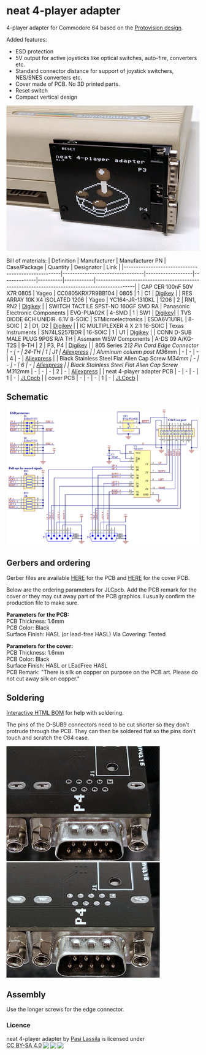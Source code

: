# neat 4-player adapter
4-player adapter for Commodore 64 based on the [Protovision design](https://www.protovision.games/hardw/build4player.php?language=en#buildit).

Added features:
- ESD protection
- 5V output for active joysticks like optical switches, auto-fire, converters etc.
- Standard connector distance for support of joystick switchers, NES/SNES converters etc.
- Cover made of PCB. No 3D printed parts.
- Reset switch
- Compact vertical design

<center>
    <img src="images/proto1.jpg">
</center>

Bill of materials:
| Definition                                         | Manufacturer                    | Manufacturer PN   | Case/Package | Quantity | Designator | Link                                                                                         |
|----------------------------------------------------|---------------------------------|-------------------|--------------|----------|------------|----------------------------------------------------------------------------------------------|
| CAP CER 100nF 50V X7R 0805                         | Yageo                           | CC0805KRX7R9BB104 | 0805         | 1        | C1         | [Digikey](https://www.digikey.com/en/products/detail/yageo/CC0805KRX7R9BB104/302874)                   |
| RES ARRAY 10K X4 ISOLATED 1206                     | Yageo                           | YC164-JR-1310KL   | 1206         | 2        | RN1, RN2   | [Digikey](https://www.digikey.com/en/products/detail/yageo/YC164-JR-1310KL/17023153)                   |
| SWITCH TACTILE SPST-NO 160GF SMD RA                | Panasonic Electronic Components | EVQ-PUA02K        | 4-SMD        | 1        | SW1        | [Digikey](https://www.digikey.com/en/products/detail/panasonic-electronic-components/EVQ-PUJ02K/286338)|
| TVS DIODE 6CH UNIDIR. 6.1V 8-SOIC                  | STMicroelectronics              | ESDA6V1U1RL       | 8-SOIC       | 2        | D1, D2     | [Digikey](https://www.digikey.com/en/products/detail/stmicroelectronics/ESDA6V1U1RL/686390)            |
| IC MULTIPLEXER 4 X 2:1 16-SOIC                     | Texas Instruments               | SN74LS257BDR      | 16-SOIC      | 1        | U1         | [Digikey](https://www.digikey.com/en/products/detail/texas-instruments/SN74LS257BDR/1590487)           |
| CONN D-SUB MALE PLUG 9POS R/A TH                   | Assmann WSW Components          | A-DS 09 A/KG-T2S  | 9-TH         | 2        | P3, P4     | [Digikey](https://www.digikey.com/en/products/detail/assmann-wsw-components/A-DS-09-A-KG-T2S/1241804)  |
| 805 Series 2*12 Pin Card Edge Connector            | -                               | -                 | 24-TH        | 1        | J1         | [Aliexpress](https://www.aliexpress.com/item/1005003188120736.html)                                    |
| Aluminum column post M3*6mm                        | -                               | -                 | -            | 4        | -          | [Aliexpress](https://www.aliexpress.com/item/32832544494.html)                                         |
| Black Stainless Steel Flat Allen Cap Screw M3*4mm  | -                               | -                 | -            | 6        | -          | [Aliexpress](https://www.aliexpress.com/item/1005003640441632.html)                                    |
| Black Stainless Steel Flat Allen Cap Screw M3*12mm | -                               | -                 | -            | 2        | -          | [Aliexpress]( https://www.aliexpress.com/item/1005003640441632.html)                                   |
| neat 4-player adapter PCB                          | -                               | -                 | -            | 1        | -          | [JLCpcb](https://jlcpcb.com/)                                                                          |
| cover PCB                                          | -                               | -                 | -            | 1        | -          | [JLCpcb](https://jlcpcb.com/)                                                                          |

## Schematic

<center>
    <img src="images/Schematic_R2.0.PNG">
</center>

## Gerbers and ordering

Gerber files are available [HERE](https://github.com/1c3d1v3r/neat_4-player_adapter/blob/main/gerbers/neat_4-player_adapter_PCB_R2.zip) for the PCB
and [HERE](https://github.com/1c3d1v3r/neat_4-player_adapter/blob/main/gerbers/Cover_R2.zip) for the cover PCB.

Below are the ordering parameters for JLCpcb. Add the PCB remark for the cover or they may cut away part of the PCB graphics. I usually confirm the production file to make sure.

**Parameters for the PCB:**<br>
PCB Thickness: 1.6mm<br>
PCB Color: Black<br>
Surface Finish: HASL (or lead-free HASL)
Via Covering: Tented<br>

**Parameters for the cover:**<br>
PCB Thickness: 1.6mm<br>
PCB Color: Black<br>
Surface Finish: HASL or LEadFree HASL<br>
PCB Remark: "There is silk on copper on purpose on the PCB art. Please do not cut away silk on copper."<br>

## Soldering
[Interactive HTML BOM](https://htmlpreview.github.io/?https://github.com/1c3d1v3r/neat_4-player_adapter/blob/main/BOM/neat%204-player%20adapter%20INTERACTIVE%20BOM.html) for help with soldering.

The pins of the D-SUB9 connectors need to be cut shorter so they don't protrude through the PCB. They can then be soldered flat so the pins don't touch and scratch the C64 case.

<p float="left">
  <img src="images/D-SUB9_pins.jpg" width="400" />
  <img src="images/D-SUB9_soldered.jpg" width="400" /> 
</p>

## Assembly

Use the longer screws for the edge connector.

### Licence
<p xmlns:cc="http://creativecommons.org/ns#" xmlns:dct="http://purl.org/dc/terms/"><span property="dct:title">neat 4-player adapter</span> by <a rel="cc:attributionURL dct:creator" property="cc:attributionName" href="https://github.com/1c3d1v3r/">Pasi Lassila</a> is licensed under <a href="http://creativecommons.org/licenses/by-sa/4.0/?ref=chooser-v1" target="_blank" rel="license noopener noreferrer" style="display:inline-block;">CC BY-SA 4.0<img style="height:22px!important;margin-left:3px;vertical-align:text-bottom;" src="https://mirrors.creativecommons.org/presskit/icons/cc.svg?ref=chooser-v1"><img style="height:22px!important;margin-left:3px;vertical-align:text-bottom;" src="https://mirrors.creativecommons.org/presskit/icons/by.svg?ref=chooser-v1"><img style="height:22px!important;margin-left:3px;vertical-align:text-bottom;" src="https://mirrors.creativecommons.org/presskit/icons/sa.svg?ref=chooser-v1"></a></p>
